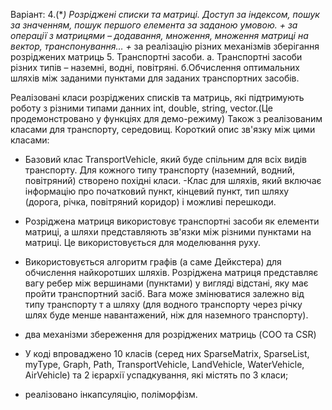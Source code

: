 Варіант: 
4.(***) Розріджені списки та матриці. Доступ за індексом, пошук за значенням, 
пошук першого елемента за заданою умовою. 
    +* за операції з матрицями – додавання, множення, множення матриці на вектор, 
    транспонування…
    +* за реалізацію різних механізмів зберігання розріджених матриць 
5. Транспортні засоби. 
    а. Транспортні засоби різних типів – наземні, водні, повітряні. 
    б.Обчислення оптимальних шляхів між заданими пунктами для заданих 
    транспортних засобів. 

Реалізовані класи розріджених списків та матриць, які підтримують роботу з різними типами
данних int, double, string, vector.(Це продемонстровано у функціях для демо-режиму)
Також з реалізованим класами для транспорту, середовищ.
Короткий опис зв'язку між цими класами: 
-  Базовий клас TransportVehicle, який буде спільним для всіх видів транспорту. 
Для кожного типу транспорту (наземний, водний, повітряний) створено похідні класи.
-Клас для шляхів, який включає інформацію про початковий пункт, кінцевий пункт, 
тип шляху (дорога, річка, повітряний коридор) і можливі перешкоди.
- Розріджена матриця використовує транспортні засоби як елементи матриці, 
а шляхи представляють зв'язки між різними пунктами на матриці. Це використовується 
для моделювання руху.
- Використовується алгоритм графів (а саме Дейкстера) для обчислення найкоротших шляхів. 
Розріджена матриця представляє вагу ребер між вершинами (пунктами) у вигляді відстані, 
яку має пройти транспортний засіб. Вага може змінюватися залежно від типу транспорту т
а шляху (для водного транспорту через річку шлях буде менше навантажений, 
ніж для наземного транспорту).


- два механізми збереження для розріджених матриць (COO та CSR)
- У коді впроваджено 10 класів (серед них SparseMatrix, SparseList, myType, Graph, Path,
TransportVehicle, LandVehicle, WaterVehicle, AirVehicle) та 2 ієрархії успадкування, 
які містять по 3 класи;
- реалізовано інкапсуляцію, поліморфізм.






